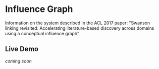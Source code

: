 # Influence Graph

Information on the system described in the ACL 2017 paper: "Swanson linking revisited: Accelerating literature-based discovery across domains using a conceptual influence graph"

## Live Demo

*coming soon*
